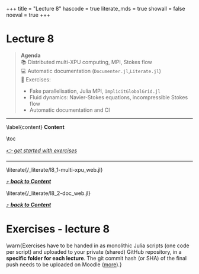 +++
title = "Lecture 8"
hascode = true
literate_mds = true
showall = false
noeval = true
+++

# Lecture 8

> **Agenda**\
> :books: Distributed multi-XPU computing, MPI, Stokes flow\
> :computer: Automatic documentation (`Documenter.jl`,`Literate.jl`)\
> :construction: Exercises:
> - Fake parallelisation, Julia MPI, `ImplicitGlobalGrid.jl`
> - Fluid dynamics: Navier-Stokes equations, incompressible Stokes flow 
> - Automatic documentation and CI

---

\label{content}
**Content**

\toc

[_👉 get started with exercises_](#exercises_-_lecture_8)

---

\literate{/_literate/l8_1-multi-xpu_web.jl}

[⤴ _**back to Content**_](#content)

\literate{/_literate/l8_2-doc_web.jl}

[⤴ _**back to Content**_](#content)

# Exercises - lecture 8

\warn{Exercises have to be handed in as monolithic Julia scripts (one code per script) and uploaded to your private (shared) GitHub repository, in a **specific folder for each lecture**. The git commit hash (or SHA) of the final push needs to be uploaded on Moodle ([more](/homework)).}

<!-- \literate{/_literate/lecture8_ex1_web.jl}

[⤴ _**back to Content**_](#content)

---

\literate{/_literate/lecture8_ex2_web.jl}

[⤴ _**back to Content**_](#content)

---

\literate{/_literate/lecture8_ex3_web.jl}

[⤴ _**back to Content**_](#content)

---

\literate{/_literate/lecture8_ex4_web.jl}

[⤴ _**back to Content**_](#content) -->
